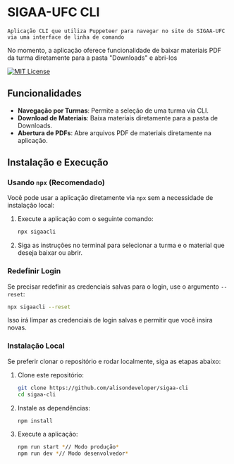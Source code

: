 # SIGAA-UFC CLI

```
Aplicação CLI que utiliza Puppeteer para navegar no site do SIGAA-UFC via uma interface de linha de comando
```

No momento, a aplicação oferece funcionalidade de baixar materiais PDF da turma diretamente para a pasta "Downloads" e abri-los

[![MIT License](https://img.shields.io/badge/License-MIT-green.svg)](https://choosealicense.com/licenses/mit/)

## Funcionalidades

- **Navegação por Turmas**: Permite a seleção de uma turma via CLI.
- **Download de Materiais**: Baixa materiais diretamente para a pasta de Downloads.
- **Abertura de PDFs**: Abre arquivos PDF de materiais diretamente na aplicação.

## Instalação e Execução

### Usando `npx` (Recomendado)

Você pode usar a aplicação diretamente via `npx` sem a necessidade de instalação local:

1. Execute a aplicação com o seguinte comando:

   ```bash
   npx sigaacli
   ```

2. Siga as instruções no terminal para selecionar a turma e o material que deseja baixar ou abrir.

### Redefinir Login

Se precisar redefinir as credenciais salvas para o login, use o argumento `--reset`:

```bash
npx sigaacli --reset
```

Isso irá limpar as credenciais de login salvas e permitir que você insira novas.

### Instalação Local

Se preferir clonar o repositório e rodar localmente, siga as etapas abaixo:

1. Clone este repositório:

   ```bash
   git clone https://github.com/alisondeveloper/sigaa-cli
   cd sigaa-cli
   ```

2. Instale as dependências:

   ```bash
   npm install
   ```

3. Execute a aplicação:
   ```bash
   npm run start *// Modo produção*
   npm run dev *// Modo desenvolvedor*
   ```
